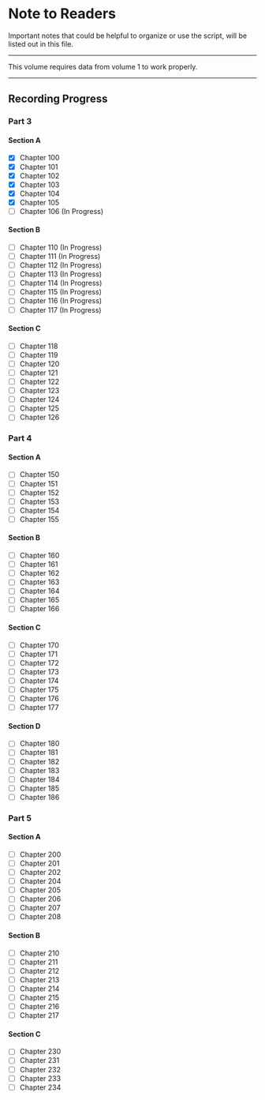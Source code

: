 # Note to Readers

Important notes that could be helpful to organize or use the script, will be listed out in this file.

--------

This volume requires data from volume 1 to work properly.

--------

## Recording Progress

### Part 3
#### Section A

- [x] Chapter 100
- [x] Chapter 101
- [x] Chapter 102
- [x] Chapter 103
- [x] Chapter 104
- [x] Chapter 105
- [ ] Chapter 106 (In Progress)

#### Section B

- [ ] Chapter 110 (In Progress)
- [ ] Chapter 111 (In Progress)
- [ ] Chapter 112 (In Progress)
- [ ] Chapter 113 (In Progress)
- [ ] Chapter 114 (In Progress)
- [ ] Chapter 115 (In Progress)
- [ ] Chapter 116 (In Progress)
- [ ] Chapter 117 (In Progress)

#### Section C

- [ ] Chapter 118
- [ ] Chapter 119
- [ ] Chapter 120
- [ ] Chapter 121
- [ ] Chapter 122
- [ ] Chapter 123
- [ ] Chapter 124
- [ ] Chapter 125
- [ ] Chapter 126

### Part 4
#### Section A

- [ ] Chapter 150
- [ ] Chapter 151
- [ ] Chapter 152
- [ ] Chapter 153
- [ ] Chapter 154
- [ ] Chapter 155

#### Section B

- [ ] Chapter 160
- [ ] Chapter 161
- [ ] Chapter 162
- [ ] Chapter 163
- [ ] Chapter 164
- [ ] Chapter 165
- [ ] Chapter 166
  
#### Section C

- [ ] Chapter 170
- [ ] Chapter 171
- [ ] Chapter 172
- [ ] Chapter 173
- [ ] Chapter 174
- [ ] Chapter 175
- [ ] Chapter 176
- [ ] Chapter 177
  
#### Section D

- [ ] Chapter 180
- [ ] Chapter 181
- [ ] Chapter 182
- [ ] Chapter 183
- [ ] Chapter 184
- [ ] Chapter 185
- [ ] Chapter 186

### Part 5
#### Section A

- [ ] Chapter 200
- [ ] Chapter 201
- [ ] Chapter 202
- [ ] Chapter 204
- [ ] Chapter 205
- [ ] Chapter 206
- [ ] Chapter 207
- [ ] Chapter 208
  
#### Section B
- [ ] Chapter 210
- [ ] Chapter 211
- [ ] Chapter 212
- [ ] Chapter 213
- [ ] Chapter 214
- [ ] Chapter 215
- [ ] Chapter 216
- [ ] Chapter 217
  
#### Section C
- [ ] Chapter 230
- [ ] Chapter 231
- [ ] Chapter 232
- [ ] Chapter 233
- [ ] Chapter 234
